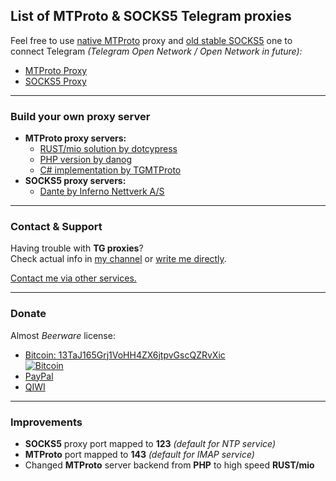 ## List of MTProto & SOCKS5 Telegram proxies
Feel free to use [native MTProto](tg://proxy?server=62.210.73.58&port=143&secret=9615e2fc5c8c17419a8055ca5b55e9dd) proxy and [old stable SOCKS5](tg://socks?server=62.210.73.58&port=123&user=prx&pass=hHQ0nVmI2kI4Gf52OZhULAQI) one to connect Telegram *(Telegram Open Network / Open Network in future):*

- [MTProto Proxy](tg://proxy?server=62.210.73.58&port=143&secret=9615e2fc5c8c17419a8055ca5b55e9dd)
- [SOCKS5 Proxy](tg://socks?server=62.210.73.58&port=123&user=prx&pass=hHQ0nVmI2kI4Gf52OZhULAQI)

---

### Build your own proxy server
- **MTProto proxy servers:**
    * <a href="https://github.com/iShift/mtproxy/tree/d93f668a13af038603b2287df5ddc7142f25d1ca" target="_blank" alt="RUST/mio MTProxy">RUST/mio solution by dotcypress</a>  
    * [PHP version by danog](tg://resolve?domain=MadelineProto&post=348)  
    * <a href="https://github.com/TGMTProto/MTProtoProxy" target="_blank" alt="C# MTProxy">C# implementation by TGMTProto</a>  
- **SOCKS5 proxy servers:**
    * <a href="https://www.inet.no/dante/" target="_blank" alt="SOCKS5 Proxy">Dante by Inferno Nettverk A/S</a>  

---

### Contact & Support
Having trouble with **TG proxies**?  
Check actual info in [my channel](tg://resolve?domain=Syncrets) or [write me directly](tg://resolve?domain=Glitch).  

<a href="https://a-u.me/contact/" target="_blank" alt="Contact">Contact me via other services.</a>

---

### Donate
Almost *Beerware* license:

- <a href="bitcoin:13TaJ165Grj1VoHH4ZX6jtpvGscQZRvXic?amount=0.002&message=Thnx4TGProxy" target="_blank" alt="Bitcoin">Bitcoin: 13TaJ165Grj1VoHH4ZX6jtpvGscQZRvXic</a>  
<a href="bitcoin:13TaJ165Grj1VoHH4ZX6jtpvGscQZRvXic?amount=0.002&message=Thnx4TGProxy" target="_blank" alt="Bitcoin"><img src="https://a-u.me/0/smzx7.png" alt="Bitcoin"></a>
- <a href="https://paypal.me/Arxat/20" target="_blank" alt="PayPal">PayPal</a>
- <a href="https://ishop.qiwi.com/public/order/embed.action?from=553815&ccy=" target="_blank" alt="QIWI">QIWI</a>

---

### Improvements
- **SOCKS5** proxy port mapped to **123** *(default for NTP service)*
- **MTProto** port mapped to **143** *(default for IMAP service)*
- Changed **MTProto** server backend from **PHP** to high speed **RUST/mio**
